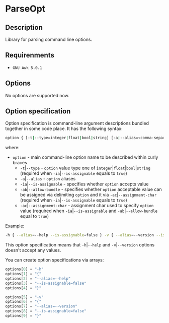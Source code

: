 # ParseOpt

## Description

Library for parsing command line options.

## Requirenments

- `GNU Awk 5.0.1`

## Options

No options are supported now.

## Option specification

Option specification is command-line argument descriptions bundled together in some code place. It has the following syntax:

```sh
option { [-t|--type=integer|float|bool|string] [-a|--alias=<comma-separated-list>] [-ia|--is-assignable=true|false] [-ab|--allow-bundle=true|false] [-ac|--assignment-char=<char>] }
```

where:

- `option` - main command-line option name to be described within curly braces
  - `-t`|`--type` - `option` value type one of `integer`|`float`|`bool`|`string` (required when `-ia`|`--is-assignable` equals to `true`)
  - `-a`|`--alias` - `option` aliases
  - `-ia`|`--is-assignable` - specifies whether `option` accepts value
  - `-ab`|`--allow-bundle` - specifies whether `option` acceptable value can be assigned via delimiting `option` and it via `-ac`|`--assignment-char` (required when `-ia`|`--is-assignable` equals to `true`)
  - `-ac`|`--assignment-char` - assignment char used to specify `option` value  (required when `-ia`|`--is-assignable` and `-ab`|`--allow-bundle` equal to `true`)

Example:

```sh
-h { --alias=--help --is-assignable=false } -v { --alias=--version --is-assignable=false }
```

This option specification means that `-h`|`--help` and `-v`|`--version` options doesn't accept any values.

You can create option specifications via arrays:

```awk
options[0] = "-h"
options[1] = "{"
options[2] = "--alias=--help"
options[3] = "--is-assignable=false"
options[4] = "}"

options[5] = "-v"
options[6] = "{"
options[7] = "--alias=--version"
options[8] = "--is-assignable=false"
options[9] = "}"
```
